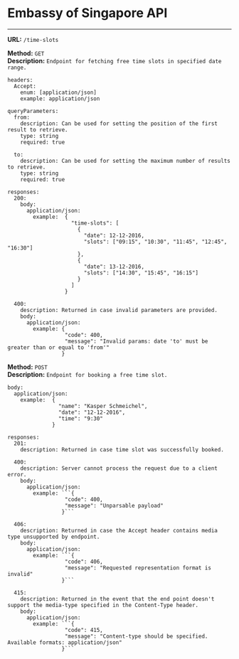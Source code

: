 # Embassy of Singapore API #
----
**URL:** `/time-slots`

**Method:** `GET` <br />
**Description:** `Endpoint for fetching free time slots in specified date range.`

    headers:
      Accept:
        enum: [application/json]
        example: application/json

    queryParameters:
      from:
        description: Can be used for setting the position of the first result to retrieve.
        type: string
        required: true

      to:
        description: Can be used for setting the maximum number of results to retrieve.
        type: string
        required: true

    responses:
      200:
        body:
          application/json:
            example:  {
                        "time-slots": [
                          {
                            "date": 12-12-2016,
                            "slots": ["09:15", "10:30", "11:45", "12:45", "16:30"]
                          },
                          {
                            "date": 13-12-2016,
                            "slots": ["14:30", "15:45", "16:15"]
                          }
                        ]
                      }

      400:
        description: Returned in case invalid parameters are provided.
        body:  
          application/json:
            example: {
                      "code": 400,
                      "message": "Invalid params: date 'to' must be greater than or equal to 'from'"
                     }


**Method:** `POST` <br /> 
**Description:** `Endpoint for booking a free time slot.`

    body:
      application/json:
        example:  {
                    "name": "Kasper Schmeichel",
                    "date": "12-12-2016",
                    "time": "9:30"
                  }

    responses:
      201:
        description: Returned in case time slot was successfully booked.

      400:
        description: Server cannot process the request due to a client error.
        body:
          application/json:
            example: ```{
                      "code": 400,
                      "message": "Unparsable payload"
                     }```

      406:
        description: Returned in case the Accept header contains media type unsupported by endpoint.
        body:
          application/json:
            example: ```{
                      "code": 406,
                      "message": "Requested representation format is invalid"
                     }```

      415:
        description: Returned in the event that the end point doesn't support the media-type specified in the Content-Type header.
        body:
          application/json:
            example: ```{
                      "code": 415,
                      "message": "Content-type should be specified. Available formats: application/json"
                     }```